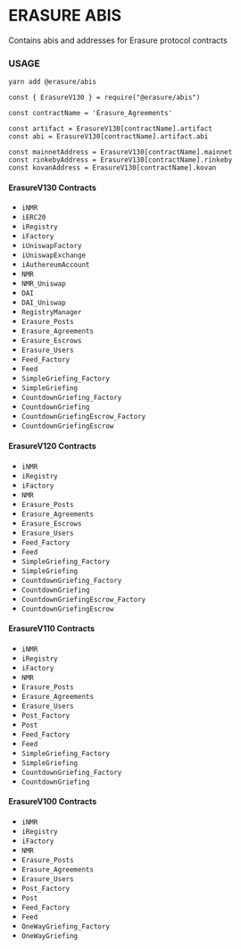 # ERASURE ABIS

Contains abis and addresses for Erasure protocol contracts

### USAGE

`yarn add @erasure/abis`

```
const { ErasureV130 } = require("@erasure/abis")

const contractName = 'Erasure_Agreements'

const artifact = ErasureV130[contractName].artifact
const abi = ErasureV130[contractName].artifact.abi

const mainnetAddress = ErasureV130[contractName].mainnet
const rinkebyAddress = ErasureV130[contractName].rinkeby
const kovanAddress = ErasureV130[contractName].kovan
```

#### ErasureV130 Contracts

- `iNMR`
- `iERC20`
- `iRegistry`
- `iFactory`
- `iUniswapFactory`
- `iUniswapExchange`
- `iAuthereumAccount`
- `NMR`
- `NMR_Uniswap`
- `DAI`
- `DAI_Uniswap`
- `RegistryManager`
- `Erasure_Posts`
- `Erasure_Agreements`
- `Erasure_Escrows`
- `Erasure_Users`
- `Feed_Factory`
- `Feed`
- `SimpleGriefing_Factory`
- `SimpleGriefing`
- `CountdownGriefing_Factory`
- `CountdownGriefing`
- `CountdownGriefingEscrow_Factory`
- `CountdownGriefingEscrow`

#### ErasureV120 Contracts

- `iNMR`
- `iRegistry`
- `iFactory`
- `NMR`
- `Erasure_Posts`
- `Erasure_Agreements`
- `Erasure_Escrows`
- `Erasure_Users`
- `Feed_Factory`
- `Feed`
- `SimpleGriefing_Factory`
- `SimpleGriefing`
- `CountdownGriefing_Factory`
- `CountdownGriefing`
- `CountdownGriefingEscrow_Factory`
- `CountdownGriefingEscrow`

#### ErasureV110 Contracts

- `iNMR`
- `iRegistry`
- `iFactory`
- `NMR`
- `Erasure_Posts`
- `Erasure_Agreements`
- `Erasure_Users`
- `Post_Factory`
- `Post`
- `Feed_Factory`
- `Feed`
- `SimpleGriefing_Factory`
- `SimpleGriefing`
- `CountdownGriefing_Factory`
- `CountdownGriefing`

#### ErasureV100 Contracts

- `iNMR`
- `iRegistry`
- `iFactory`
- `NMR`
- `Erasure_Posts`
- `Erasure_Agreements`
- `Erasure_Users`
- `Post_Factory`
- `Post`
- `Feed_Factory`
- `Feed`
- `OneWayGriefing_Factory`
- `OneWayGriefing`

